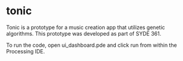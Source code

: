 # tonic

Tonic is a prototype for a music creation app that utilizes genetic algorithms. This prototype was developed as part of SYDE 361.

To run the code, open ui_dashboard.pde and click run from within the Processing IDE. 
